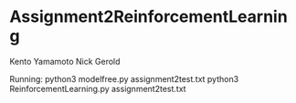 # Assignment2ReinforcementLearning
  Kento Yamamoto
  Nick Gerold
  
  Running:
    python3 modelfree.py assignment2test.txt
    python3 ReinforcementLearning.py assignment2test.txt
